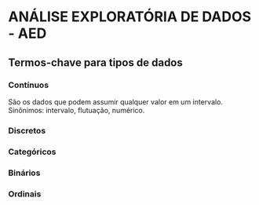 # ANÁLISE EXPLORATÓRIA DE DADOS - AED

## Termos-chave para tipos de dados

### Contínuos

São os dados que podem assumir qualquer valor em um intervalo.  
Sinônimos: intervalo, flutuação, numérico.

### Discretos
   
### Categóricos
   
### Binários
   
### Ordinais
   
